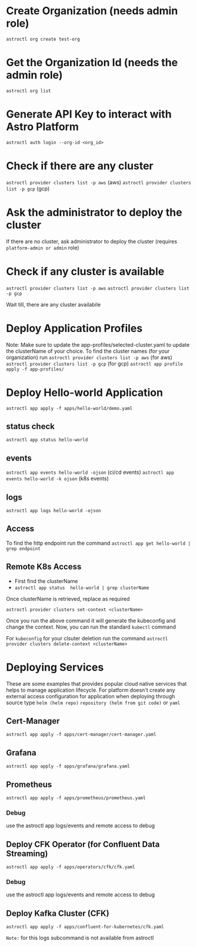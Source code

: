 # Create Organization (needs admin role)
`astroctl org create test-org`

# Get the Organization Id (needs the admin role)
`astroctl org list`

# Generate API Key to interact with Astro Platform
`astroctl auth login --org-id <org_id>`

# Check if there are any cluster
`astroctl provider clusters list -p aws` (aws)
`astroctl provider clusters list -p gcp` (gcp)

# Ask the administrator to deploy the cluster
If  there are no cluster, ask administrator to deploy the cluster (requires `platform-admin or admin` role)

# Check if any cluster is available
`astroctl provider clusters list -p aws`
`astroctl provider clusters list -p gcp`

Wait till, there are any cluster availabile

# Deploy Application Profiles
Note: Make sure to update the app-profiles/selected-cluster.yaml to update the clusterName of your choice. To find the cluster names (for your organization) run 
`astroctl provider clusters list -p aws` (for aws)
`astroctl provider clusters list -p gcp` (for gcp)
`astroctl app profile apply -f app-profiles/`

# Deploy Hello-world Application
`astroctl app apply -f apps/hello-world/demo.yaml`

## status check
`astroctl app status hello-world`

## events
`astroctl app events hello-world -ojson` (ci/cd events)
`astroctl app events hello-world -k ojson` (k8s events)

## logs
`astroctl app logs hello-world -ojson` 

## Access
To find the http endpoint run the command 
`astroctl app get hello-world | grep endpoint`

## Remote K8s Access
- First find the clusterName
-  `astroctl app status  hello-world | grep clusterName`

Once clusterName is retrieved, replace <clusterName> as required

`astroctl provider clusters set-context <clusterName>`

Once you run the above command it will generate the kubeconfig and change the context.
Now, you can run the standard `kubectl` command

For `kubeconfig` for your clsuter deletion run the command
`astroctl provider clusters delete-context <clusterName>`


# Deploying Services

These are some examples that provides popular cloud native services that helps to manage
application lifecycle. For platform doesn't create any external access configuration for application
when deploying through source type `helm (helm repo)` `repository (helm from git code)` or `yaml`

## Cert-Manager
`astroctl app apply -f apps/cert-manager/cert-manager.yaml`

## Grafana
`astroctl app apply -f apps/grafana/grafana.yaml`

## Prometheus
`astroctl app apply -f apps/prometheus/prometheus.yaml`

### Debug
use the astroctl app logs/events and remote access to debug

## Deploy CFK Operator (for Confluent Data Streaming)

`astroctl app apply -f apps/operators/cfk/cfk.yaml`

### Debug
use the astroctl app logs/events and remote access to debug

## Deploy Kafka Cluster (CFK)
`astroctl app apply -f apps/confluent-for-kubernetes/cfk.yaml`

`Note:` for this logs subcommand is not available from astroctl






